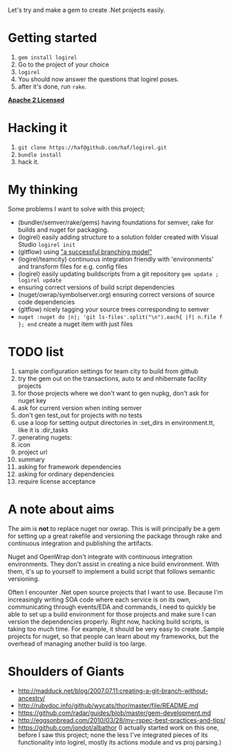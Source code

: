 ﻿Let's try and make a gem to create .Net projects easily.

Getting started
===============
 1. `gem install logirel`
 1. Go to the project of your choice
 1. `logirel`
 1. You should now answer the questions that logirel poses.
 1. after it's done, run `rake`.

**[Apache 2 Licensed](http://www.apache.org/licenses/LICENSE-2.0.html)**
 
Hacking it
==========
 1. `git clone https://haf@github.com/haf/logirel.git`
 1. `bundle install`
 1. hack it.

My thinking
===========

Some problems I want to solve with this project;

 * (bundler/semver/rake/gems)		having foundations for semver, rake for builds and nuget for packaging. 
 * (logirel) 						easily adding structure to a solution folder created with Visual Studio `logirel init`
 * (gitflow)						using ["a successful branching model"](http://nvie.com/posts/a-successful-git-branching-model/)
 * (logirel/teamcity)				continuous integration friendly with 'environments' and transform files for e.g. config files
 * (logirel)						easily updating buildscripts from a git repository `gem update ; logirel update`
 * ensuring correct versions of build script dependencies
 * (nuget/owrap/symbolserver.org)	ensuring correct versions of source code dependencies
 * (gitflow)						nicely tagging your source trees corresponding to semver
 * `nuget :nuget do |n|; 'git ls-files'.split("\n").each{ |f| n.file f }; end` create a nuget item with just files

TODO list
=========

 1. sample configuration settings for team city to build from github
 1. try the gem out on the transactions, auto tx and nhibernate facility projects
 1. for those projects where we don't want to gen nupkg, don't ask for nuget key
 1. ask for current version when initing semver
 1. don't gen test_out for projects with no tests
 1. use a loop for setting output directories in :set_dirs in environment.tt, like it is :dir_tasks
 1. generating nugets:
   2. icon
   2. project url
   2. summary
   2. asking for framework dependencies
   2. asking for ordinary dependencies
   2. require license acceptance

A note about aims
=================

The aim is **not** to replace nuget nor owrap. This is will principally be a gem for setting up a great
rakefile and versioning the package through rake and continuous integration and publishing the artifacts.

Nuget and OpenWrap don't integrate with continuous integration environments. They don't assist in creating
a nice build environment. With them, it's up to yourself to implement a build script that follows semantic
versioning.

Often I encounter .Net open source projects that I want to use. Because I'm increasingly writing SOA code
where each service is on its own, communicating through events/EDA and commands, I need to quickly
be able to set up a build environment for those projects and make sure I can version the dependencies
properly. Right now, hacking build scripts, is taking too much time. For example, it should be very
easy to create .Sample projects for nuget, so that people can learn about my frameworks, but the overhead
of managing another build is too large.

Shoulders of Giants
===================
 * http://madduck.net/blog/2007.07.11:creating-a-git-branch-without-ancestry/
 * http://rubydoc.info/github/wycats/thor/master/file/README.md
 * https://github.com/radar/guides/blob/master/gem-development.md
 * http://eggsonbread.com/2010/03/28/my-rspec-best-practices-and-tips/
 * https://github.com/jondot/albathor (I actually started work on this one, before I saw this project; none the less
   I've integrated pieces of its functionality into logirel, mostly its actions module and vs proj parsing.)